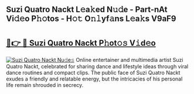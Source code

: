 ## Suzi Quatro Nackt L𝚎a𝚔ed N𝚞𝚍e - Part-nAt Vi𝚍𝚎o P𝚑𝚘tos - H𝚘𝚝 O𝚗𝚕yf𝚊ns L𝚎a𝚔s V9aF9

# <h2><a href="http://kfdg7j0.oniu.top/?m=Suzi+Quatro+Nackt">🔗👉 🔴 Suzi Quatro Nackt P𝚑ot𝚘𝚜 V𝚒d𝚎o</a></h2>

[![Suzi Quatro Nackt Nu𝚍e𝚜](https://i.imgur.com/0qMVB7G.gif)](http://kfdg7j0.oniu.top/?m=Suzi+Quatro+Nackt)
Online entertainer and multimedia artist Suzi Quatro Nackt, celebrated for sharing dance and lifestyle ideas through viral dance routines and compact clips. The public face of Suzi Quatro Nackt exudes a friendly and relatable energy, but the intricacies of his personal life remain shrouded in secrecy.  
